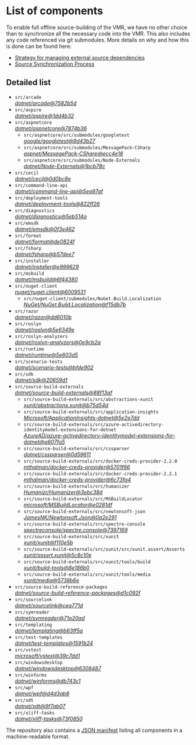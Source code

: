 ﻿# List of components

To enable full offline source-building of the VMR, we have no other choice than to synchronize all the necessary code into the VMR. This also includes any code referenced via git submodules. More details on why and how this is done can be found here:
- [Strategy for managing external source dependencies](src/arcade/Documentation/UnifiedBuild/VMR-Strategy-For-External-Source.md)
- [Source Synchronization Process](src/arcade/Documentation/UnifiedBuild/VMR-Design-And-Operation.md#source-synchronization-process)

## Detailed list

<!-- component list beginning -->
- `src/arcade`  
*[dotnet/arcade@7582b5d](https://github.com/dotnet/arcade/tree/7582b5deefe451b6453a7693197df02ef1558d4b)*
- `src/aspire`  
*[dotnet/aspire@1dd4b32](https://github.com/dotnet/aspire/tree/1dd4b3265f01a50b20522fd3d7f3cd315db5be6b)*
- `src/aspnetcore`  
*[dotnet/aspnetcore@7874b36](https://github.com/dotnet/aspnetcore/tree/7874b36fd8da2f8e56b23aac48954f14bafba1fe)*
    - `src/aspnetcore/src/submodules/googletest`  
    *[google/googletest@9d43b27](https://github.com/google/googletest/tree/9d43b27f7a873596496a2ea70721b3f9eb82df01)*
    - `src/aspnetcore/src/submodules/MessagePack-CSharp`  
    *[aspnet/MessagePack-CSharp@ecc4e18](https://github.com/aspnet/MessagePack-CSharp/tree/ecc4e18ad7a0c7db51cd7e3d2997a291ed01444d)*
    - `src/aspnetcore/src/submodules/Node-Externals`  
    *[dotnet/Node-Externals@1bcb78c](https://github.com/dotnet/Node-Externals/tree/1bcb78ca694568f7993d9d385eee0687ad0f5dfe)*
- `src/cecil`  
*[dotnet/cecil@0d0bc8e](https://github.com/dotnet/cecil/tree/0d0bc8e0f47fdae9834e1eac678f364c50946133)*
- `src/command-line-api`  
*[dotnet/command-line-api@5ea97af](https://github.com/dotnet/command-line-api/tree/5ea97af07263ea3ef68a18557c8aa3f7e3200bda)*
- `src/deployment-tools`  
*[dotnet/deployment-tools@822ff26](https://github.com/dotnet/deployment-tools/tree/822ff266c5f999ab9ceb6928df59d79285ea4a4f)*
- `src/diagnostics`  
*[dotnet/diagnostics@5eb514a](https://github.com/dotnet/diagnostics/tree/5eb514a41f900ac1aa1e9a3e12b2931dcb064069)*
- `src/emsdk`  
*[dotnet/emsdk@0f3e462](https://github.com/dotnet/emsdk/tree/0f3e462442af5fe65271e3185d5b645ad40a6041)*
- `src/format`  
*[dotnet/format@de0824f](https://github.com/dotnet/format/tree/de0824fccb49f4c23a9a55c6d35b1f1fb23bcfa5)*
- `src/fsharp`  
*[dotnet/fsharp@b57dee7](https://github.com/dotnet/fsharp/tree/b57dee7cec971021547a7b8a36a46d7271fea99e)*
- `src/installer`  
*[dotnet/installer@e999629](https://github.com/dotnet/installer/tree/e9996299ae9150638de0ce21bd860176bc001e37)*
- `src/msbuild`  
*[dotnet/msbuild@6f44380](https://github.com/dotnet/msbuild/tree/6f44380e4fdea6ddf5c11f48efeb25c2bf181e62)*
- `src/nuget-client`  
*[nuget/nuget.client@6009531](https://github.com/nuget/nuget.client/tree/6009531090c927a8e61da9a0f97bdd5eb6f01a47)*
    - `src/nuget-client/submodules/NuGet.Build.Localization`  
    *[NuGet/NuGet.Build.Localization@f15db7b](https://github.com/NuGet/NuGet.Build.Localization/tree/f15db7b7c6f5affbea268632ef8333d2687c8031)*
- `src/razor`  
*[dotnet/razor@dd6010b](https://github.com/dotnet/razor/tree/dd6010b970ff5da905f74f28808024de93269648)*
- `src/roslyn`  
*[dotnet/roslyn@5e6349e](https://github.com/dotnet/roslyn/tree/5e6349e1c07c535ec698b00075d8b4f5babfd2b6)*
- `src/roslyn-analyzers`  
*[dotnet/roslyn-analyzers@0e9cb2a](https://github.com/dotnet/roslyn-analyzers/tree/0e9cb2a3c38706574f2d02fd70ce1e66c7dd4c5f)*
- `src/runtime`  
*[dotnet/runtime@5e603d5](https://github.com/dotnet/runtime/tree/5e603d595e63ddc5cdce9777a40608279abdcc37)*
- `src/scenario-tests`  
*[dotnet/scenario-tests@bfde902](https://github.com/dotnet/scenario-tests/tree/bfde902a10d7b672f4fc7e844198ede405dbb9c6)*
- `src/sdk`  
*[dotnet/sdk@20659d1](https://github.com/dotnet/sdk/tree/20659d1fedc521006d2a554020548fb27a6451e3)*
- `src/source-build-externals`  
*[dotnet/source-build-externals@88f13af](https://github.com/dotnet/source-build-externals/tree/88f13afba58a6c455039d71bbdd2cff3d847b236)*
    - `src/source-build-externals/src/abstractions-xunit`  
    *[xunit/abstractions.xunit@b75d54d](https://github.com/xunit/abstractions.xunit/tree/b75d54d73b141709f805c2001b16f3dd4d71539d)*
    - `src/source-build-externals/src/application-insights`  
    *[Microsoft/ApplicationInsights-dotnet@5e2e7dd](https://github.com/Microsoft/ApplicationInsights-dotnet/tree/5e2e7ddda961ec0e16a75b1ae0a37f6a13c777f5)*
    - `src/source-build-externals/src/azure-activedirectory-identitymodel-extensions-for-dotnet`  
    *[AzureAD/azure-activedirectory-identitymodel-extensions-for-dotnet@a607fa5](https://github.com/AzureAD/azure-activedirectory-identitymodel-extensions-for-dotnet/tree/a607fa5e0005a6178cf1d2fed4fa0f8179cdb186)*
    - `src/source-build-externals/src/cssparser`  
    *[dotnet/cssparser@0d59611](https://github.com/dotnet/cssparser/tree/0d59611784841735a7778a67aa6e9d8d000c861f)*
    - `src/source-build-externals/src/docker-creds-provider-2.2.0`  
    *[mthalman/docker-creds-provider@5701f66](https://github.com/mthalman/docker-creds-provider/tree/5701f6667c1fbd805684857baaa860383bbdfed7)*
    - `src/source-build-externals/src/docker-creds-provider-2.2.1`  
    *[mthalman/docker-creds-provider@6c73fa4](https://github.com/mthalman/docker-creds-provider/tree/6c73fa4784795ae07f49305a057abf5c473d2adb)*
    - `src/source-build-externals/src/humanizer`  
    *[Humanizr/Humanizer@3ebc38d](https://github.com/Humanizr/Humanizer/tree/3ebc38de585fc641a04b0e78ed69468453b0f8a1)*
    - `src/source-build-externals/src/MSBuildLocator`  
    *[microsoft/MSBuildLocator@e0281df](https://github.com/microsoft/MSBuildLocator/tree/e0281df33274ac3c3e22acc9b07dcb4b31d57dc0)*
    - `src/source-build-externals/src/newtonsoft-json`  
    *[JamesNK/Newtonsoft.Json@0a2e291](https://github.com/JamesNK/Newtonsoft.Json/tree/0a2e291c0d9c0c7675d445703e51750363a549ef)*
    - `src/source-build-externals/src/spectre-console`  
    *[spectreconsole/spectre.console@7397169](https://github.com/spectreconsole/spectre.console/tree/7397169a2757dc3657598bdea4ac222c0f283425)*
    - `src/source-build-externals/src/xunit`  
    *[xunit/xunit@f110e5b](https://github.com/xunit/xunit/tree/f110e5bee5dfd4c08339587c9c3df9292fcb597c)*
    - `src/source-build-externals/src/xunit/src/xunit.assert/Asserts`  
    *[xunit/assert.xunit@5c8c10e](https://github.com/xunit/assert.xunit/tree/5c8c10e085eb42f39f2fe0b40c94bf56649eb0a4)*
    - `src/source-build-externals/src/xunit/tools/build`  
    *[xunit/build-tools@8e186b0](https://github.com/xunit/build-tools/tree/8e186b0f8e398796e75453f3f18952b06d29fdfd)*
    - `src/source-build-externals/src/xunit/tools/media`  
    *[xunit/media@5738b6e](https://github.com/xunit/media/tree/5738b6e86f08e0389c4392b939c20e3eca2d9822)*
- `src/source-build-reference-packages`  
*[dotnet/source-build-reference-packages@d1c092f](https://github.com/dotnet/source-build-reference-packages/tree/d1c092f24a18f5ed76631fc6c865f706aca5d90f)*
- `src/sourcelink`  
*[dotnet/sourcelink@cea771d](https://github.com/dotnet/sourcelink/tree/cea771d415d4d67149296495161b210dd7348be1)*
- `src/symreader`  
*[dotnet/symreader@71a20ad](https://github.com/dotnet/symreader/tree/71a20ad4aaedc284ef2d9a7302f5d2ec4df7dca3)*
- `src/templating`  
*[dotnet/templating@b63ff5a](https://github.com/dotnet/templating/tree/b63ff5ac82544258f7462049f735d691e8af8fd6)*
- `src/test-templates`  
*[dotnet/test-templates@1591b24](https://github.com/dotnet/test-templates/tree/1591b24326caa98288e04e18e5c1b75c36c917c1)*
- `src/vstest`  
*[microsoft/vstest@39c7dd1](https://github.com/microsoft/vstest/tree/39c7dd12c7ec24d0552513e84d95476f2077ca33)*
- `src/windowsdesktop`  
*[dotnet/windowsdesktop@6308487](https://github.com/dotnet/windowsdesktop/tree/630848705db7a1f585ce4898a7067464cd2738c6)*
- `src/winforms`  
*[dotnet/winforms@db743c1](https://github.com/dotnet/winforms/tree/db743c12c82bfe6f1265bc20a5a97c6ecfa68ba2)*
- `src/wpf`  
*[dotnet/wpf@d4d3ab8](https://github.com/dotnet/wpf/tree/d4d3ab8a86a71baed25b9eb076affd9c93bb9298)*
- `src/xdt`  
*[dotnet/xdt@9f7ab07](https://github.com/dotnet/xdt/tree/9f7ab07fc4914f76048d54d79afaee3bf89d7ede)*
- `src/xliff-tasks`  
*[dotnet/xliff-tasks@73f0850](https://github.com/dotnet/xliff-tasks/tree/73f0850939d96131c28cf6ea6ee5aacb4da0083a)*
<!-- component list end -->

The repository also contains a [JSON manifest](https://github.com/dotnet/dotnet/blob/main/src/source-manifest.json) listing all components in a machine-readable format.
